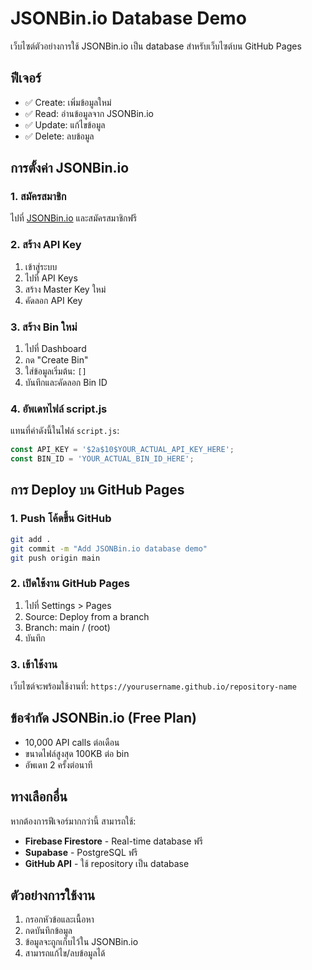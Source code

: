 # JSONBin.io Database Demo

เว็บไซต์ตัวอย่างการใช้ JSONBin.io เป็น database สำหรับเว็บไซต์บน GitHub Pages

## ฟีเจอร์
- ✅ Create: เพิ่มข้อมูลใหม่
- ✅ Read: อ่านข้อมูลจาก JSONBin.io
- ✅ Update: แก้ไขข้อมูล
- ✅ Delete: ลบข้อมูล

## การตั้งค่า JSONBin.io

### 1. สมัครสมาชิก
ไปที่ [JSONBin.io](https://jsonbin.io) และสมัครสมาชิกฟรี

### 2. สร้าง API Key
1. เข้าสู่ระบบ
2. ไปที่ API Keys
3. สร้าง Master Key ใหม่
4. คัดลอก API Key

### 3. สร้าง Bin ใหม่
1. ไปที่ Dashboard
2. กด "Create Bin"
3. ใส่ข้อมูลเริ่มต้น: `[]`
4. บันทึกและคัดลอก Bin ID

### 4. อัพเดทไฟล์ script.js
แทนที่ค่าดังนี้ในไฟล์ `script.js`:

```javascript
const API_KEY = '$2a$10$YOUR_ACTUAL_API_KEY_HERE';
const BIN_ID = 'YOUR_ACTUAL_BIN_ID_HERE';
```

## การ Deploy บน GitHub Pages

### 1. Push โค้ดขึ้น GitHub
```bash
git add .
git commit -m "Add JSONBin.io database demo"
git push origin main
```

### 2. เปิดใช้งาน GitHub Pages
1. ไปที่ Settings > Pages
2. Source: Deploy from a branch
3. Branch: main / (root)
4. บันทึก

### 3. เข้าใช้งาน
เว็บไซต์จะพร้อมใช้งานที่: `https://yourusername.github.io/repository-name`

## ข้อจำกัด JSONBin.io (Free Plan)
- 10,000 API calls ต่อเดือน
- ขนาดไฟล์สูงสุด 100KB ต่อ bin
- อัพเดท 2 ครั้งต่อนาที

## ทางเลือกอื่น
หากต้องการฟีเจอร์มากกว่านี้ สามารถใช้:
- **Firebase Firestore** - Real-time database ฟรี
- **Supabase** - PostgreSQL ฟรี
- **GitHub API** - ใช้ repository เป็น database

## ตัวอย่างการใช้งาน
1. กรอกหัวข้อและเนื้อหา
2. กดบันทึกข้อมูล
3. ข้อมูลจะถูกเก็บไว้ใน JSONBin.io
4. สามารถแก้ไข/ลบข้อมูลได้